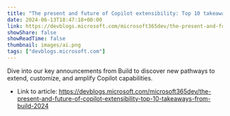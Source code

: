 ```yaml
---
title: "The present and future of Copilot extensibility: Top 10 takeaways from Build 2024"
date: 2024-06-13T18:47:18+00:00
link: https://devblogs.microsoft.com/microsoft365dev/the-present-and-future-of-copilot-extensibility-top-10-takeaways-from-build-2024
showShare: false
showReadTime: false
thumbnail: images/ai.png
tags: ["devblogs.microsoft.com"]
---
```

Dive into our key announcements from Build to discover new pathways to extend, customize, and amplify Copilot capabilities.

- Link to article: https://devblogs.microsoft.com/microsoft365dev/the-present-and-future-of-copilot-extensibility-top-10-takeaways-from-build-2024